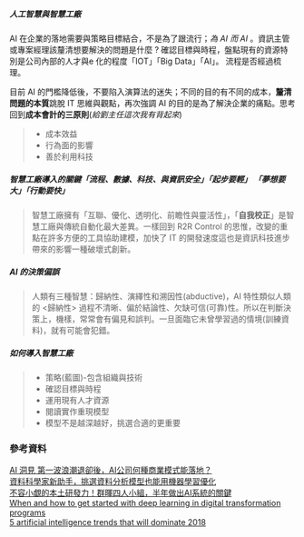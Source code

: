 

##### 人工智慧與智慧工廠

AI 在企業的落地需要與策略目標結合，不是為了跟流行；*為 AI 而 AI* 。資訊主管或專案經理該釐清想要解決的問題是什麼 ?  確認目標與時程，盤點現有的資源特別是公司內部的人才與e 化的程度「IOT」「Big Data」「AI」。 流程是否經過梳理。

目前 AI 的門檻降低後，不要陷入演算法的迷失；不同的目的有不同的成本，**釐清問題的本質**跳脫 IT 思維與觀點，再次強調 AI 的目的是為了解決企業的痛點。思考回到**成本會計的三原則**(*給劉主任這次我有背起來*)

> + 成本效益
> + 行為面的影響
> + 善於利用科技

##### 智慧工廠導入的關鍵「流程、數據、科技、與資訊安全」「起步要輕」 「夢想要大」「行動要快」

> 智慧工廠擁有「互聯、優化、透明化、前瞻性與靈活性」，「**自我校正**」是智慧工廠與傳統自動化最大差異。一樣回到 R2R Control 的思惟，改變的重點在許多方便的工具協助建模，加快了 IT 的開發速度這也是資訊科技進步帶來的影響一種破壞式創新。 

##### AI 的決策偏誤

> 人類有三種智慧：歸納性、演繹性和溯因性(abductive)，AI 特性類似人類的 <歸納性> 過程不清晰、偏於結論性、欠缺可信(可靠)性。所以在判斷決策上，機樣，常常會有偏見和誤判。一旦面臨它未曾學習過的情境(訓練資料)，就有可能會犯錯。

##### 如何導入智慧工廠

> + 策略(藍圖)-包含組織與技術
> + 確認目標與時程
> + 運用現有人才資源
> + 閱讀實作重現模型
> + 模型不是越深越好，挑選合適的更重要

### 參考資料

[AI 洞見 第一波浪潮退卻後，AI公司何種商業模式能落地？](https://www.bnext.com.tw/article/48781/ai-business-model-deep-learning)<br>
[資料科學家新助手，挑選資料分析模型也能用機器學習優化](https://www.ithome.com.tw/news/113118)<br>[不容小覷的本土研發力！群暉四人小組，半年做出AI系統的關鍵](https://www.bnext.com.tw/article/48803/ai-nas-synology)<br>[When and how to get started with deep learning in digital transformation programs](https://www.cio.com/article/3269486/digital-transformation/when-and-how-to-get-started-with-deep-learning-in-digital-transformation-programs.html)<br>[5 artificial intelligence trends that will dominate 2018](https://www.cio.com/article/3250839/artificial-intelligence/5-artificial-intelligence-trends-that-will-dominate-2018.html#tk.drr_mlt)<br>

